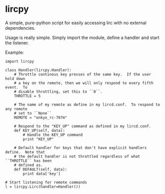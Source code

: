 lircpy
======

A simple, pure-python script for easily accessing lirc with no external dependencies.

Usage is really simple.  Simply import the module, define a handler and start
the listener.

Example:

    import lircpy

    class Handler(lircpy.Handler):
        # Throttle continous key presses of the same key.  If the user hold down
        # a key on the remote, then we will only respond to every fifth event.  To
        # disable throttling, set this to ``0``.
        THROTTLE = 5

        # The name of my remote as define in my lircd.conf.  To respond to any remote
        # set to ``None``
        REMOTE = "onkyo_rc-707m"   

        # Respond to the "KEY_UP" command as defined in my lircd.conf.
        def KEY_UP(self, data):
            # Handle the KEY_UP command
            print "KEY_UP"

        # Default handler for keys that don't have explicit handlers define.  Note that
        # the default handler is not throttled regardless of what ``THROTTLE`` has been
        # defined as.
        def DEFAULT(self, data):
            print data['key']

    # Start listening for remote commands
    l = lircpy.Lirc(handler=Handler())